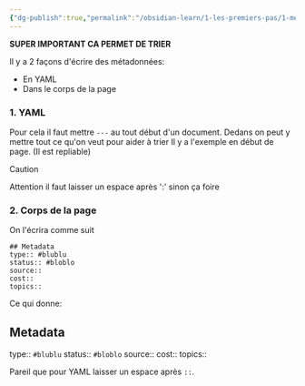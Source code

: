 ```yaml
---
{"dg-publish":true,"permalink":"/obsidian-learn/1-les-premiers-pas/1-metadonnees/"}
---
```



**SUPER IMPORTANT CA PERMET DE TRIER**

Il y a 2 façons d'écrire des métadonnées:
- En YAML
- Dans le corps de la page

### 1. YAML

Pour cela il faut mettre `---` au tout début d'un document. 
Dedans on peut y mettre tout ce qu'on veut pour aider à trier
Il y a l'exemple en début de page. (Il est repliable)
>[!CAUTION] 
>Attention il faut laisser un espace après ':' sinon ça foire
### 2. Corps de la page

On l'écrira comme suit
```
## Metadata
type:: #blublu
status:: #bloblo
source::
cost::
topics::
```
Ce qui donne: 
## Metadata
type:: `#blublu`
status:: `#bloblo` 
source::
cost::
topics::

Pareil que pour YAML laisser un espace après `::`.
